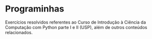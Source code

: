 # Programinhas
 Exercícios resolvidos referentes ao Curso de Introdução à Ciência da Computação com Python parte I e II (USP), além de outros conteúdos relacionados.
